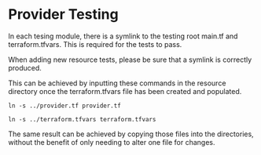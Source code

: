 # Provider Testing

In each tesing module, there is a symlink to the testing root main.tf and terraform.tfvars. This is required for the tests to pass. 

When adding new resource tests, please be sure that a symlink is correctly produced.

This can be achieved by inputting these commands in the resource directory once the terraform.tfvars file has been created and populated.


` ln -s ../provider.tf provider.tf `

` ln -s ../terraform.tfvars terraform.tfvars `

The same result can be achieved by copying those files into the directories, without the benefit of only needing to alter one file for changes.